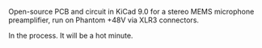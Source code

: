 Open-source PCB and circuit in KiCad 9.0 for a stereo MEMS microphone preamplifier, run on Phantom +48V via XLR3 connectors.

In the process. It will be a hot minute.
